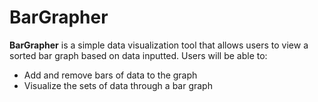 # BarGrapher

**BarGrapher** is a simple data visualization tool that allows users to view a sorted bar graph based on data
inputted. Users will be able to:

- Add and remove bars of data to the graph
- Visualize the sets of data through a bar graph